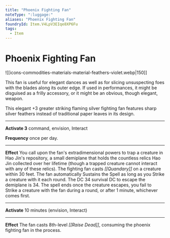 ```yaml
---
title: "Phoenix Fighting Fan"
noteType: ":luggage:"
aliases: "Phoenix Fighting Fan"
foundryId: Item.V4LpV3EIqe8XP6Fu
tags:
  - Item
---
```


# Phoenix Fighting Fan
![[icons-commodities-materials-material-feathers-violet.webp|150]]

This fan is useful for elegant dances as well as for slicing unsuspecting foes with the blades along its outer edge. If used in performances, it might be disguised as a frilly accessory, or it might be an obvious, though elegant, weapon.

This elegant +3 greater striking flaming silver fighting fan features sharp silver feathers instead of traditional paper leaves in its design.

* * *

**Activate 3** command, envision, Interact

**Frequency** once per day.

* * *

**Effect** You call upon the fan's extradimensional powers to trap a creature in Hao Jin's repository, a small demiplane that holds the countless relics Hao Jin collected over her lifetime (though a trapped creature cannot interact with any of these relics). The fighting fan casts _[[Quandary]]_ on a creature within 30 feet. The fan automatically Sustains the Spell as long as you Strike a creature with it each round. The DC 34 survival DC to escape the demiplane is 34. The spell ends once the creature escapes, you fail to Strike a creature with the fan during a round, or after 1 minute, whichever comes first.

* * *

**Activate** 10 minutes (envision, Interact)

* * *

**Effect** The fan casts 8th-level _[[Raise Dead]]_, consuming the phoenix fighting fan in the process.
